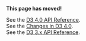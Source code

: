 **This page has moved!**

See the [D3 4.0 API Reference](https://github.com/d3/d3/blob/master/API.md#dragging-d3-drag).
<br>See the [Changes in D3 4.0](https://github.com/d3/d3/blob/master/CHANGES.md#dragging-d3-drag).
<br>See the [D3 3.x API Reference](https://github.com/d3/d3-3.x-api-reference/blob/master/Drag-Behavior.md).
